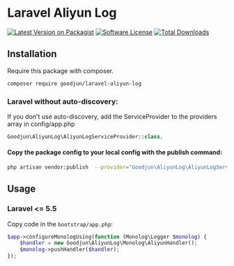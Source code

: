 Laravel Aliyun Log
==============================

[![Latest Version on Packagist][ico-version]][link-packagist]
[![Software License][ico-license]](LICENSE.md)
[![Total Downloads][ico-downloads]][link-downloads]

## Installation

Require this package with composer.

``` bash
composer require goodjun/laravel-aliyun-log
```

### Laravel without auto-discovery:

If you don't use auto-discovery, add the ServiceProvider to the providers array in config/app.php

``` php
Goodjun\AliyunLog\AliyunLogServiceProvider::class,
```

#### Copy the package config to your local config with the publish command:

``` bash
php artisan vendor:publish  --provider="Goodjun\AliyunLog\AliyunLogServiceProvider"
```

## Usage

### Laravel <= 5.5

Copy code in the `bootstrap/app.php`:

```php
$app->configureMonologUsing(function (Monolog\Logger $monolog) {
    $handler = new Goodjun\AliyunLog\Monolog\AliyunHandler();
    $monolog->pushHandler($handler);
});
```

[ico-version]: https://img.shields.io/packagist/v/goodjun/laravel-aliyun-log.svg?style=flat-square
[ico-license]: https://img.shields.io/badge/license-MIT-brightgreen.svg?style=flat-square
[ico-downloads]: https://img.shields.io/packagist/dt/goodjun/laravel-aliyun-log.svg?style=flat-square

[link-packagist]: https://packagist.org/packages/goodjun/laravel-aliyun-log
[link-downloads]: https://packagist.org/packages/goodjun/laravel-aliyun-log
[link-author]: https://github.com/goodjun
[link-contributors]: ../../contributors